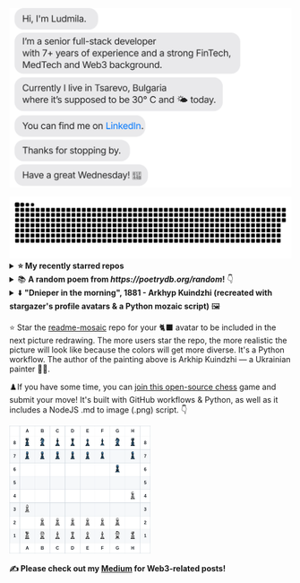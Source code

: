 [![](https://raw.githubusercontent.com/milaabl/milaabl/main/chat.svg)](https://www.linkedin.com/in/ludmila-a-dev/)

<!-- https://github.com/milaabl/milaabl/assets/86361434/c35b0e6f-acf0-435e-920d-b90faa4788ad -->

<img alt="Snake eating my contributions for breakfast🧉" src="https://raw.githubusercontent.com/milaabl/milaabl-readme/preview/github-contribution-grid-snake.svg" />

<details>
<summary>
  <strong>⭐ My recently starred repos </strong>
</summary>
  
<!-- Starred repos start -->
| Name | Url | Stars | Description |
| --- | --- |  --- |  --- |
| the-coder-o/a-bd.me|https://github.com/the-coder-o/a-bd.me|8|My personal website made with Next.js 14 (App Router). Features blog posts, gear list, dark theme and more. Tailwind CSS,  Radix, Framer Motion, and Vercel.|
| Xunzhuo/Xunzhuo|https://github.com/Xunzhuo/Xunzhuo|35|About me|
| zcaceres/interview-prep|https://github.com/zcaceres/interview-prep|1|algos, data structures etc.|
| zcaceres/snoop|https://github.com/zcaceres/snoop|3|Like grep or ack... for the DOM|
| zcaceres/zcaceres|https://github.com/zcaceres/zcaceres|2|Super secret Github profile README thing|
| zcaceres/dotfiles|https://github.com/zcaceres/dotfiles|2|System setup w/dotfiles, tools, and apps automated with Ansible. Forever a WIP.|
| glitch-txs/walletconnect-cafe|https://github.com/glitch-txs/walletconnect-cafe|2|Ethereum-provider implementation with Cafe (global state manager)|
| glitch-txs/metamask-csp-firefox|https://github.com/glitch-txs/metamask-csp-firefox|4|MetaMask is blocked by Firefox when using CSP|
| glitch-txs/next-auth|https://github.com/glitch-txs/next-auth|1|Authentication for the Web.|
| michaelsbradleyjr/nim-notcurses|https://github.com/michaelsbradleyjr/nim-notcurses|28|Nim wrapper for Notcurses: blingful TUIs and character graphics|
| arianXdev/hardhat-jest|https://github.com/arianXdev/hardhat-jest|10|A Hardhat plugin that allows you to use Jest easily!|
| przemek890/Gender_prediction|https://github.com/przemek890/Gender_prediction|4|An application that utilizes camera input to predict a person's gender using a convolutional layer in PyTorch.|
| pieralukasz/pixel-recruitment-task|https://github.com/pieralukasz/pixel-recruitment-task|1|Zadanie rekrutacyjne Pixel Technology|
| SaraRasoulian/oop-solid-patterns|https://github.com/SaraRasoulian/oop-solid-patterns|14|💎  An educational repository for OOP, SOLID and Design Patterns|
| BogdanMFometescu/resume-builder|https://github.com/BogdanMFometescu/resume-builder|11|Django-based web application that allows users to create, update, and export professional resumes.|
| 0xMimir/Advance-CNN-LSTM-Model-for-Cryptocurrency-Forecasting|https://github.com/0xMimir/Advance-CNN-LSTM-Model-for-Cryptocurrency-Forecasting|7|CNN LSTM model used for predicting cryptocurrencies|
| b-hristov/b-hristov|https://github.com/b-hristov/b-hristov|1||
| CloverGit/CloverGit|https://github.com/CloverGit/CloverGit|7||
| TatevKaren/TatevKaren-data-science-portfolio|https://github.com/TatevKaren/TatevKaren-data-science-portfolio|57|Data Science Portfolio of Tatev Karen Aslanyan including Case Studies and Research Projects that I have completed that solve business problems or introduce new products. Case Study papers, codes, and additional resources are all included.|
| PiotrRut/elonmusk-twitter-notifier|https://github.com/PiotrRut/elonmusk-twitter-notifier|62|AI driven e-mail notifier for tweets mentioning stock from Elon Musk 📈|
| Vendicated/Vencord|https://github.com/Vendicated/Vencord|7327|The cutest Discord client mod|
| yeoman/yo|https://github.com/yeoman/yo|3802|CLI tool for running Yeoman generators|
| matter-labs/zksync-era|https://github.com/matter-labs/zksync-era|2991|zkSync era|
| 0age/create2crunch|https://github.com/0age/create2crunch|432|A Rust program for finding salts that create gas-efficient Ethereum addresses via CREATE2.|
| joshstevens19/ethereum-multicall|https://github.com/joshstevens19/ethereum-multicall|340|Ability to call many ethereum constant function calls in 1 JSONRPC request|
| threshold-network/token-dashboard|https://github.com/threshold-network/token-dashboard|21||
| LimeChain/mongoose-immutable-plugin|https://github.com/LimeChain/mongoose-immutable-plugin|2|Mongoose plugin guarding fields from modifications|
| ankitects/anki|https://github.com/ankitects/anki|17555|Anki's shared backend and web components, and the Qt frontend|
| lightningnetwork/lnd|https://github.com/lightningnetwork/lnd|7523|Lightning Network Daemon ⚡️|
| CoNarrative/mongo-immutable|https://github.com/CoNarrative/mongo-immutable|10|Immutable MongoDB.|

<!-- Starred repos end -->

</details>

<details>
  <summary>📚 <strong>A random poem from <em>https://poetrydb.org/random</em>!</strong> 👇 </summary>

<!-- Start poem -->
# 💮 Lenore by *Edgar Allan Poe*

<p>
    Ah, broken is the golden bowl! the spirit flown forever!<br/>Let the bell toll!--a saintly soul floats on the Stygian river.<br/>And, Guy de Vere, hast _thou_ no tear?--weep now or never more!<br/>See! on yon drear and rigid bier low lies thy love, Lenore!<br/>Come! let the burial rite be read--the funeral song be sung!--<br/>An anthem for the queenliest dead that ever died so young--<br/>A dirge for her, the doubly dead in that she died so young.<br/><br/>"Wretches! ye loved her for her wealth and hated her for her pride,<br/>And when she fell in feeble health, ye blessed her--that she died!<br/>How _shall_ the ritual, then, be read?--the requiem how be sung<br/>By you--by yours, the evil eye,--by yours, the slanderous tongue<br/>That did to death the innocence that died, and died so young?"<br/><br/>_Peccavimus;_ but rave not thus! and let a Sabbath song<br/>Go up to God so solemnly the dead may feel no wrong!<br/>The sweet Lenore hath "gone before," with Hope, that flew beside,<br/>Leaving thee wild for the dear child that should have been thy bride--<br/>For her, the fair and _débonnaire_, that now so lowly lies,<br/>The life upon her yellow hair but not within her eyes--<br/>The life still there, upon her hair--the death upon her eyes.<br/><br/>"Avaunt! to-night my heart is light. No dirge will I upraise,<br/>But waft the angel on her flight with a pæan of old days!<br/>Let _no_ bell toll!--lest her sweet soul, amid its hallowed mirth,<br/>Should catch the note, as it doth float up from the damned Earth.<br/>To friends above, from fiends below, the indignant ghost is riven--<br/>From Hell unto a high estate far up within the Heaven--<br/>From grief and groan to a golden throne beside the King of Heaven."
</p>

***
<!-- End poem -->
</details>

<details>
<summary>
  ⬇️ <strong>"Dnieper in the morning", 1881 - Arkhyp Kuindzhi (recreated with stargazer's profile avatars & a Python mozaic script)</strong> 🖼️
</summary>

<img width="49%" src="https://raw.githubusercontent.com/milaabl/readme-mosaic/main/data/input.jpg" alt="Original picture"/>
<img width="49%" src="https://raw.githubusercontent.com/milaabl/readme-mosaic/main/data/output.jpg" alt="Output picture"/>
<img width="70%" src="https://raw.githubusercontent.com/milaabl/readme-mosaic/main/data/output.gif" alt="Output GIF"/>
</details>

⭐ Star the [readme-mosaic](https://github.com/milaabl/readme-mosaic) repo for your 🐈‍⬛ avatar to be included in the next picture redrawing. The more users star the repo, the more realistic the picture will look like because the colors will get more diverse. It's a Python workflow. The author of the painting above is Arkhip Kuindzhi — a Ukrainian painter 💙💛.

♟️If you have some time, you can [join this open-source chess](https://github.com/milaabl/readme-chess) game and submit your move! It's built with GitHub workflows & Python, as well as it includes a NodeJS .md to image (.png) script. 👇

<a href="https://github.com/milaabl/readme-chess/blob/master/README.md"><img src="https://raw.githubusercontent.com/milaabl/readme-chess/master/chess.png" alt="README chess dynamic game preview" width="50%" /></a>

<strong>✍️ Please check out my <a href="https://medium.com/@milaabl2405">Medium</a> for Web3-related posts!</strong>
